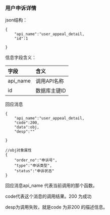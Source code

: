 ### **用户申诉详情**

json结构：

```
{
    "api_name":"user_appeal_detail,
    "id":1

}
```

信息字段含义：

| 字段 | 含义 |
| :--- | :--- |
| api\_name | 调用API名称 |
| id | 数据库主键ID |

回应消息

```
{
    "api_name":"user_appeal_detail,
    "code":200,
    "data":obj,
    "desp":""

}
```

```
//obj对象属性
{
    "order_no":"申诉号",
    "type":"申诉类型",
    "status":"申诉状态"
}
```

回应消息api\_name 代表当前调用的那个函数。

code代表这个消息的调用结果。200 为成功

desp为调用失败，就是code 为非200 的描述信息。

